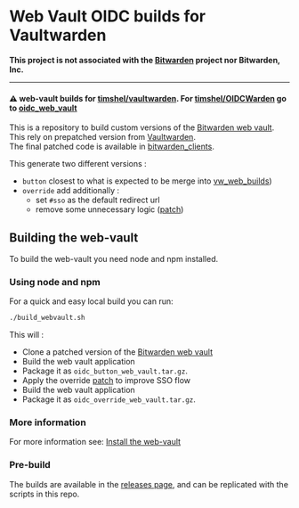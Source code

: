 # Web Vault OIDC builds for Vaultwarden

**This project is not associated with the [Bitwarden](https://bitwarden.com/) project nor Bitwarden, Inc.**

---

#### :warning: web-vault builds for [timshel/vaultwarden](https://github.com/timshel/vaultwarden). For [timshel/OIDCWarden](https://github.com/Timshel/OIDCWarden) go to [oidc_web_vault](https://github.com/Timshel/oidc_web_vault)

This is a repository to build custom versions of the [Bitwarden web vault](https://github.com/bitwarden/clients/tree/master/apps/web).
\
This rely on prepatched version from [Vaultwarden](https://github.com/vaultwarden/vw_web_builds).
\
The final patched code is available in [bitwarden_clients](https://github.com/timshel/bitwarden_clients).

This generate two different versions :

- `button` closest to what is expected to be merge into [vw_web_builds](https://github.com/vaultwarden/vw_web_builds))
- `override` add additionally :
	- set `#sso` as the default redirect url
	- remove some unnecessary logic ([patch](oidc_override.patch))

## Building the web-vault
To build the web-vault you need node and npm installed.

### Using node and npm
For a quick and easy local build you can run:
```bash
./build_webvault.sh
```

This will :
- Clone a patched version of the [Bitwarden web vault](https://github.com/timshel/bitwarden_clients)
- Build the web vault application
- Package it as `oidc_button_web_vault.tar.gz`.
- Apply the override [patch](oidc_override.patch) to improve SSO flow
- Build the web vault application
- Package it as `oidc_override_web_vault.tar.gz`.

### More information
For more information see: [Install the web-vault](https://github.com/dani-garcia/vaultwarden/wiki/Building-binary#install-the-web-vault)

### Pre-build
The builds are available in the [releases page](https://github.com/Timshel/oidc_web_builds/releases), and can be replicated with the scripts in this repo.
